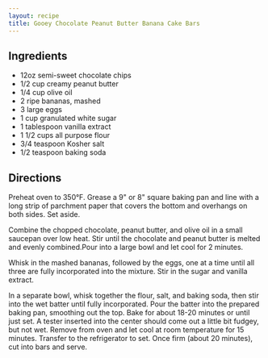 ```yaml
---
layout: recipe
title: Gooey Chocolate Peanut Butter Banana Cake Bars
---
```


## Ingredients

* 12oz semi-sweet chocolate chips
* 1/2 cup creamy peanut butter
* 1/4 cup olive oil
* 2 ripe bananas, mashed
* 3 large eggs
* 1 cup granulated white sugar
* 1 tablespoon vanilla extract
* 1 1/2 cups all purpose flour
* 3/4 teaspoon Kosher salt
* 1/2 teaspoon baking soda

## Directions

Preheat oven to 350°F. Grease a 9\" or 8\" square baking pan and line
with a long strip of parchment paper that covers the bottom and
overhangs on both sides. Set aside.

Combine the chopped chocolate, peanut butter, and olive oil in a small
saucepan over low heat. Stir until the chocolate and peanut butter is
melted and evenly combined.Pour into a large
bowl and let cool for 2 minutes.

Whisk in the mashed bananas, followed by the eggs, one at a time until
all three are fully incorporated into the mixture. Stir in the sugar and
vanilla extract.

In a separate bowl, whisk together the flour, salt, and baking soda,
then stir into the wet batter until fully incorporated. Pour the batter
into the prepared baking pan, smoothing out the top. Bake for about
18-20 minutes or until just set. A tester inserted into the center
should come out a little bit fudgey, but not wet. Remove from oven and
let cool at room temperature for 15 minutes. Transfer to the
refrigerator to set. Once firm (about 20 minutes), cut into bars and
serve.
